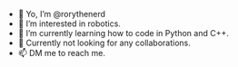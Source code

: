 - 👋 Yo, I’m @rorythenerd
- 👀 I’m interested in robotics.
- 🌱 I’m currently learning how to code in Python and C++.
- 💞️ Currently not looking for any collaborations.
- 📫 DM me to reach me.

<!---
rorythenerd/rorythenerd is a ✨ special ✨ repository because its `README.md` (this file) appears on your GitHub profile.
You can click the Preview link to take a look at your changes.
--->

